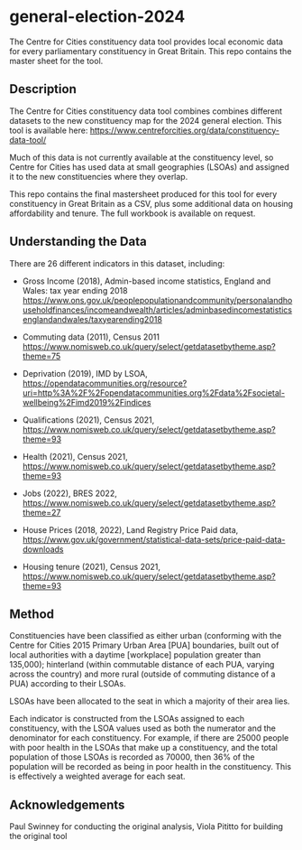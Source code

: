 # general-election-2024
 The Centre for Cities constituency data tool provides local economic data for every parliamentary constituency in Great Britain. This repo contains the master sheet for the tool.
 
## Description 

The Centre for Cities constituency data tool combines combines different datasets to the new constituency map for the 2024 general election. This tool is available here: https://www.centreforcities.org/data/constituency-data-tool/

Much of this data is not currently available at the constituency level, so Centre for Cities has used data at small geographies (LSOAs) and assigned it to the new constituencies where they overlap.

This repo contains the final mastersheet produced for this tool for every constituency in Great Britain as a CSV, plus some additional data on housing affordability and tenure. The full workbook is available on request.

## Understanding the Data

There are 26 different indicators in this dataset, including:

* Gross Income (2018), Admin-based income statistics, England and Wales: tax year ending 2018 https://www.ons.gov.uk/peoplepopulationandcommunity/personalandhouseholdfinances/incomeandwealth/articles/adminbasedincomestatisticsenglandandwales/taxyearending2018

* Commuting data (2011), Census 2011 https://www.nomisweb.co.uk/query/select/getdatasetbytheme.asp?theme=75

* Deprivation (2019), IMD by LSOA, https://opendatacommunities.org/resource?uri=http%3A%2F%2Fopendatacommunities.org%2Fdata%2Fsocietal-wellbeing%2Fimd2019%2Findices

* Qualifications (2021), Census 2021, https://www.nomisweb.co.uk/query/select/getdatasetbytheme.asp?theme=93

* Health (2021), Census 2021, https://www.nomisweb.co.uk/query/select/getdatasetbytheme.asp?theme=93

* Jobs (2022), BRES 2022, https://www.nomisweb.co.uk/query/select/getdatasetbytheme.asp?theme=27

* House Prices (2018, 2022), Land Registry Price Paid data, https://www.gov.uk/government/statistical-data-sets/price-paid-data-downloads

* Housing tenure (2021), Census 2021, https://www.nomisweb.co.uk/query/select/getdatasetbytheme.asp?theme=93

## Method

Constituencies have been classified as either urban (conforming with the Centre for Cities 2015 Primary Urban Area [PUA] boundaries, built out of local authorities with a daytime [workplace] population greater than 135,000); hinterland (within commutable distance of each PUA, varying across the country) and more rural (outside of commuting distance of a PUA) according to their LSOAs. 

LSOAs have been allocated to the seat in which a majority of their area lies. 

Each indicator is constructed from the LSOAs assigned to each constituency, with the LSOA values used as both the numerator and the denominator for each constituency. For example, if there are 25000 people with poor health in the LSOAs that make up a constituency, and the total population of those LSOAs is recorded as 70000, then 36% of the population will be recorded as being in poor health in the constituency. This is effectively a weighted average for each seat.

## Acknowledgements

Paul Swinney for conducting the original analysis, Viola Pititto for building the original tool
